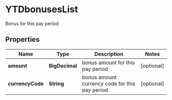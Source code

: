 

# YTDbonusesList

Bonus for this pay period
## Properties

Name | Type | Description | Notes
------------ | ------------- | ------------- | -------------
**amount** | **BigDecimal** | bonus amount for this pay period |  [optional]
**currencyCode** | **String** | bonus amount currency code for this pay period |  [optional]




